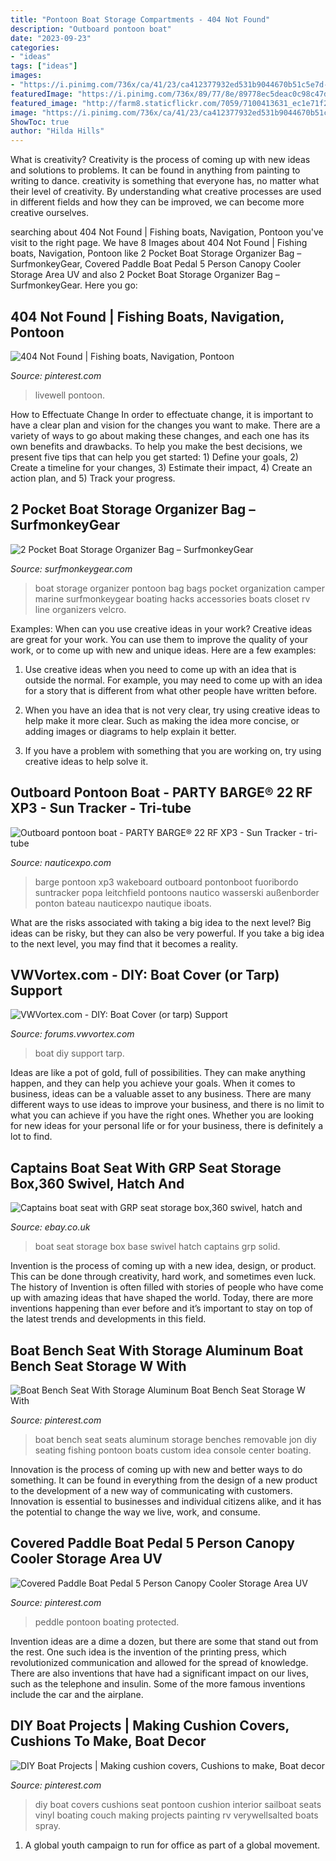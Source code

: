 ```yaml
---
title: "Pontoon Boat Storage Compartments - 404 Not Found"
description: "Outboard pontoon boat"
date: "2023-09-23"
categories:
- "ideas"
tags: ["ideas"]
images:
- "https://i.pinimg.com/736x/ca/41/23/ca412377932ed531b9044670b51c5e7d--paddle-boat-sun-canopy.jpg"
featuredImage: "https://i.pinimg.com/736x/89/77/8e/89778ec5deac0c98c47d6660058280b1.jpg"
featured_image: "http://farm8.staticflickr.com/7059/7100413631_ec1e71f2b4_b.jpg"
image: "https://i.pinimg.com/736x/ca/41/23/ca412377932ed531b9044670b51c5e7d--paddle-boat-sun-canopy.jpg"
ShowToc: true
author: "Hilda Hills"
---
```



What is creativity?
Creativity is the process of coming up with new ideas and solutions to problems. It can be found in anything from painting to writing to dance. creativity is something that everyone has, no matter what their level of creativity. By understanding what creative processes are used in different fields and how they can be improved, we can become more creative ourselves.

	

		
searching about 404 Not Found | Fishing boats, Navigation, Pontoon you've visit to the right page. We have 8 Images about 404 Not Found | Fishing boats, Navigation, Pontoon like 2 Pocket Boat Storage Organizer Bag – SurfmonkeyGear, Covered Paddle Boat Pedal 5 Person Canopy Cooler Storage Area UV and also 2 Pocket Boat Storage Organizer Bag – SurfmonkeyGear. Here you go:
		
    
## 404 Not Found | Fishing Boats, Navigation, Pontoon

<img loading=lazy src="https://i.pinimg.com/originals/b2/20/27/b220275c0d742d9cd040a5601807d8a8.jpg" onerror="this.onerror=null;this.src='https://tse4.mm.bing.net/th?id=OIP.CyPaRuIKWve3c27kdmoaWgHaLH&amp;pid=15.1';" alt="404 Not Found | Fishing boats, Navigation, Pontoon">

_Source: pinterest.com_

>livewell pontoon. 

	

How to Effectuate Change
In order to effectuate change, it is important to have a clear plan and vision for the changes you want to make. There are a variety of ways to go about making these changes, and each one has its own benefits and drawbacks. To help you make the best decisions, we present five tips that can help you get started: 1) Define your goals, 2) Create a timeline for your changes, 3) Estimate their impact, 4) Create an action plan, and 5) Track your progress.

    
## 2 Pocket Boat Storage Organizer Bag – SurfmonkeyGear

<img loading=lazy src="http://cdn.shopify.com/s/files/1/0991/7750/products/il_fullxfull.522241629_ao21_1200x1200.jpeg?v=1442845106" onerror="this.onerror=null;this.src='https://tse2.mm.bing.net/th?id=OIP.asyzpdgMU25sA9cK-RSHhQHaJ4&amp;pid=15.1';" alt="2 Pocket Boat Storage Organizer Bag – SurfmonkeyGear">

_Source: surfmonkeygear.com_

>boat storage organizer pontoon bag bags pocket organization camper marine surfmonkeygear boating hacks accessories boats closet rv line organizers velcro. 

	

Examples: When can you use creative ideas in your work?
Creative ideas are great for your work. You can use them to improve the quality of your work, or to come up with new and unique ideas. Here are a few examples:
1. Use creative ideas when you need to come up with an idea that is outside the normal. For example, you may need to come up with an idea for a story that is different from what other people have written before.

2. When you have an idea that is not very clear, try using creative ideas to help make it more clear. Such as making the idea more concise, or adding images or diagrams to help explain it better.

3. If you have a problem with something that you are working on, try using creative ideas to help solve it.

    
## Outboard Pontoon Boat - PARTY BARGE® 22 RF XP3 - Sun Tracker - Tri-tube

<img loading=lazy src="https://img.nauticexpo.com/images_ne/photo-g/20844-13228949.jpg" onerror="this.onerror=null;this.src='https://tse1.mm.bing.net/th?id=OIP.puBKu3aU4_NRpU7j8PgRwgHaE8&amp;pid=15.1';" alt="Outboard pontoon boat - PARTY BARGE® 22 RF XP3 - Sun Tracker - tri-tube">

_Source: nauticexpo.com_

>barge pontoon xp3 wakeboard outboard pontonboot fuoribordo suntracker popa leitchfield pontoons nautico wasserski außenborder ponton bateau nauticexpo nautique iboats. 

	

What are the risks associated with taking a big idea to the next level?
Big ideas can be risky, but they can also be very powerful. If you take a big idea to the next level, you may find that it becomes a reality.

    
## VWVortex.com - DIY: Boat Cover (or Tarp) Support

<img loading=lazy src="http://farm8.staticflickr.com/7059/7100413631_ec1e71f2b4_b.jpg" onerror="this.onerror=null;this.src='https://tse4.mm.bing.net/th?id=OIP.8KSIhd4BukKdk_-saJO-SQHaJ6&amp;pid=15.1';" alt="VWVortex.com - DIY: Boat Cover (or tarp) Support">

_Source: forums.vwvortex.com_

>boat diy support tarp. 

	

Ideas are like a pot of gold, full of possibilities. They can make anything happen, and they can help you achieve your goals. When it comes to business, ideas can be a valuable asset to any business. There are many different ways to use ideas to improve your business, and there is no limit to what you can achieve if you have the right ones. Whether you are looking for new ideas for your personal life or for your business, there is definitely a lot to find.

    
## Captains Boat Seat With GRP Seat Storage Box,360 Swivel, Hatch And

<img loading=lazy src="https://i.ebayimg.com/images/i/371807633385-0-1/s-l1000.jpg" onerror="this.onerror=null;this.src='https://tse3.mm.bing.net/th?id=OIP.SB_XBTs0U5b0jJqGYJInNQHaJ4&amp;pid=15.1';" alt="Captains boat seat with GRP seat storage box,360 swivel, hatch and">

_Source: ebay.co.uk_

>boat seat storage box base swivel hatch captains grp solid. 

	

Invention is the process of coming up with a new idea, design, or product. This can be done through creativity, hard work, and sometimes even luck. The history of Invention is often filled with stories of people who have come up with amazing ideas that have shaped the world. Today, there are more inventions happening than ever before and it’s important to stay on top of the latest trends and developments in this field.

    
## Boat Bench Seat With Storage Aluminum Boat Bench Seat Storage W With

<img loading=lazy src="https://i.pinimg.com/736x/89/77/8e/89778ec5deac0c98c47d6660058280b1.jpg" onerror="this.onerror=null;this.src='https://tse4.mm.bing.net/th?id=OIP.Sw-gZAg642h1BH6lt13B1QHaFj&amp;pid=15.1';" alt="Boat Bench Seat With Storage Aluminum Boat Bench Seat Storage W With">

_Source: pinterest.com_

>boat bench seat seats aluminum storage benches removable jon diy seating fishing pontoon boats custom idea console center boating. 

	

Innovation is the process of coming up with new and better ways to do something. It can be found in everything from the design of a new product to the development of a new way of communicating with customers. Innovation is essential to businesses and individual citizens alike, and it has the potential to change the way we live, work, and consume.

    
## Covered Paddle Boat Pedal 5 Person Canopy Cooler Storage Area UV

<img loading=lazy src="https://i.pinimg.com/736x/ca/41/23/ca412377932ed531b9044670b51c5e7d--paddle-boat-sun-canopy.jpg" onerror="this.onerror=null;this.src='https://tse1.mm.bing.net/th?id=OIP.CoZ7KEhqU9kDvmMVGZGbXwHaE_&amp;pid=15.1';" alt="Covered Paddle Boat Pedal 5 Person Canopy Cooler Storage Area UV">

_Source: pinterest.com_

>peddle pontoon boating protected. 

	

Invention ideas are a dime a dozen, but there are some that stand out from the rest. One such idea is the invention of the printing press, which revolutionized communication and allowed for the spread of knowledge. There are also inventions that have had a significant impact on our lives, such as the telephone and insulin. Some of the more famous inventions include the car and the airplane.

    
## DIY Boat Projects | Making Cushion Covers, Cushions To Make, Boat Decor

<img loading=lazy src="https://i.pinimg.com/736x/e6/34/a9/e634a9d58c3c053e580b0ab7bb6ed5b1--sailboat-interior-cabin-cruiser-interior.jpg" onerror="this.onerror=null;this.src='https://tse3.mm.bing.net/th?id=OIP.SrCsg-bjKtD2JmlOcc7d5QAAAA&amp;pid=15.1';" alt="DIY Boat Projects | Making cushion covers, Cushions to make, Boat decor">

_Source: pinterest.com_

>diy boat covers cushions seat pontoon cushion interior sailboat seats vinyl boating couch making projects painting rv verywellsalted boats spray. 

	

1. A global youth campaign to run for office as part of a global movement. 

